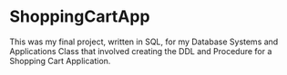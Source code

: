 # ShoppingCartApp
This was my final project, written in SQL, for my Database Systems and Applications Class that involved creating the DDL and Procedure for a Shopping Cart Application. 
